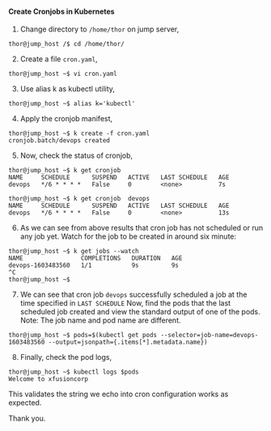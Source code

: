 #### Create Cronjobs in Kubernetes

1. Change directory to `/home/thor` on jump server,

```
thor@jump_host /$ cd /home/thor/
```

2. Create a file `cron.yaml`, 

```
thor@jump_host ~$ vi cron.yaml
```

3. Use alias k as kubectl utility,

```
thor@jump_host ~$ alias k='kubectl'
```

4. Apply the cronjob manifest,

```
thor@jump_host ~$ k create -f cron.yaml
cronjob.batch/devops created
```

5. Now, check the status of cronjob,

```
thor@jump_host ~$ k get cronjob
NAME     SCHEDULE      SUSPEND   ACTIVE   LAST SCHEDULE   AGE
devops   */6 * * * *   False     0        <none>          7s

thor@jump_host ~$ k get cronjob  devops
NAME     SCHEDULE      SUSPEND   ACTIVE   LAST SCHEDULE   AGE
devops   */6 * * * *   False     0        <none>          13s
```

6. As we can see from above results that cron job has not scheduled or run any job yet. Watch for the job to be created in around six minute:

```
thor@jump_host ~$ k get jobs --watch
NAME                COMPLETIONS   DURATION   AGE
devops-1603483560   1/1           9s         9s
^C
thor@jump_host ~$
```

7. We can see that cron job `devops` successfully scheduled a job at the time specified in `LAST SCHEDULE`
   Now, find the pods that the last scheduled job created and view the standard output of one of the pods.
   Note: The job name and pod name are different.

```
thor@jump_host ~$ pods=$(kubectl get pods --selector=job-name=devops-1603483560 --output=jsonpath={.items[*].metadata.name})
```

8. Finally, check the pod logs,

```
thor@jump_host ~$ kubectl logs $pods
Welcome to xfusioncorp
```

This validates the string we echo into cron configuration works as expected.

Thank you.
